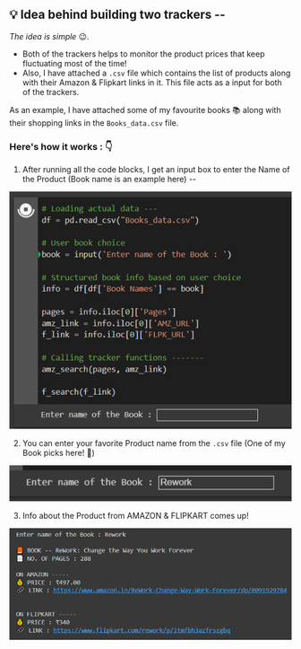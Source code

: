 ## 💡 Idea behind building two trackers --

*The idea is simple* 😉. 
- Both of the trackers helps to monitor the product prices that keep fluctuating most of the time!
- Also, I have attached a ``` .csv ``` file which contains the list of products along with their Amazon & Flipkart links in it. This file acts as a input for both of the trackers.

As an example, I have attached some of my favourite books 📚 along with their shopping links in the ``` Books_data.csv ``` file.

### Here's how it works : 👇

1. After running all the code blocks, I get an input box to enter the Name of the Product (Book name is an example here) --

![alt text](https://github.com/ShruAgarwal/AMAZON_and_FLIPKART--Price_Trackers/blob/main/1.png)



2. You can enter your favorite Product name from the ```.csv``` file (One of my Book picks here! 📕)

![alt text](https://github.com/ShruAgarwal/AMAZON_and_FLIPKART--Price_Trackers/blob/main/2.png)



3. Info about the Product from AMAZON & FLIPKART comes up! 

![alt text](https://github.com/ShruAgarwal/AMAZON_and_FLIPKART--Price_Trackers/blob/main/3.png)
